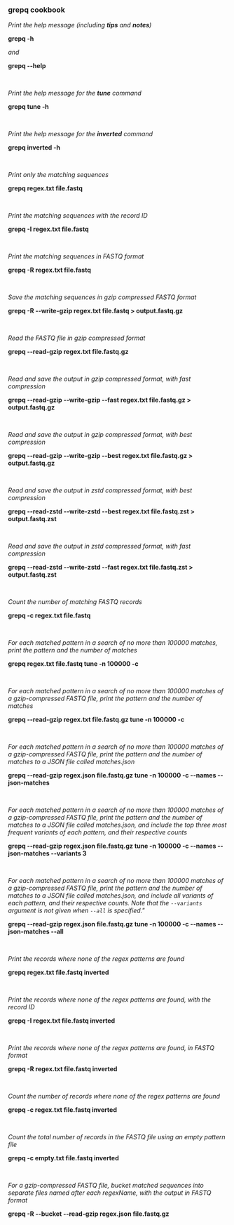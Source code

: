 ### grepq cookbook

*Print the help message (including **tips** and **notes**)*

**grepq -h**

*and*

**grepq --help**

<br>

*Print the help message for the **tune** command*

**grepq tune -h**

<br>

*Print the help message for the **inverted** command*

**grepq inverted -h**

<br>

*Print only the matching sequences*

**grepq regex.txt file.fastq**

<br>

*Print the matching sequences with the record ID*

**grepq -I regex.txt file.fastq**

<br>

*Print the matching sequences in FASTQ format*

**grepq -R regex.txt file.fastq**

<br>

*Save the matching sequences in gzip compressed FASTQ format*

**grepq -R --write-gzip regex.txt file.fastq > output.fastq.gz**

<br>

*Read the FASTQ file in gzip compressed format*

**grepq --read-gzip regex.txt file.fastq.gz**

<br>

*Read and save the output in gzip compressed format, with fast
compression*

**grepq --read-gzip --write-gzip --fast regex.txt file.fastq.gz > output.fastq.gz**

<br>

*Read and save the output in gzip compressed format, with best
compression*

**grepq --read-gzip --write-gzip --best regex.txt file.fastq.gz > output.fastq.gz**

<br>

*Read and save the output in zstd compressed format, with best
compression*

**grepq --read-zstd --write-zstd --best regex.txt file.fastq.zst > output.fastq.zst**

<br>

*Read and save the output in zstd compressed format, with fast
compression*

**grepq --read-zstd --write-zstd --fast regex.txt file.fastq.zst > output.fastq.zst**

<br>

*Count the number of matching FASTQ records*

**grepq -c regex.txt file.fastq**

<br>

*For each matched pattern in a search of no more than 100000 matches,
print the pattern and the number of matches*

**grepq regex.txt file.fastq tune -n 100000 -c**

<br>

*For each matched pattern in a search of no more than 100000 matches of
a gzip-compressed FASTQ file, print the pattern and the number of matches*

**grepq --read-gzip regex.txt file.fastq.gz tune -n 100000 -c**

<br>

*For each matched pattern in a search of no more than 100000 matches of
a gzip-compressed FASTQ file, print the pattern and the number of matches to a
JSON file called matches.json*

**grepq --read-gzip regex.json file.fastq.gz tune -n 100000 -c --names --json-matches**

<br>

*For each matched pattern in a search of no more than 100000 matches of a
gzip-compressed FASTQ file, print the pattern and the number of matches
to a JSON file called matches.json, and include the top three most frequent
variants of each pattern, and their respective counts*

**grepq --read-gzip regex.json file.fastq.gz tune -n 100000 -c --names --json-matches --variants 3**

<br>

*For each matched pattern in a search of no more than 100000 matches of a
gzip-compressed FASTQ file, print the pattern and the number of matches to a JSON
file called matches.json, and include all variants of each pattern, and their
respective counts. Note that the `--variants` argument is not given when `--all`
is specified."*

**grepq --read-gzip regex.json file.fastq.gz tune -n 100000 -c --names --json-matches --all**

<br>

*Print the records where none of the regex patterns are found*

**grepq regex.txt file.fastq inverted**

<br>

*Print the records where none of the regex patterns are found, with
the record ID*

**grepq -I regex.txt file.fastq inverted**

<br>

*Print the records where none of the regex patterns are found, in
FASTQ format*

**grepq -R regex.txt file.fastq inverted**

<br>

*Count the number of records where none of the regex patterns are
found*

**grepq -c regex.txt file.fastq inverted**

<br>

*Count the total number of records in the FASTQ file using an empty
pattern file*

**grepq -c empty.txt file.fastq inverted**

<br>

*For a gzip-compressed FASTQ file, bucket matched sequences into separate files
named after each regexName, with the output in FASTQ format*

**grepq -R --bucket --read-gzip regex.json file.fastq.gz**
